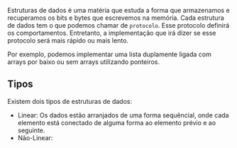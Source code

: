 Estruturas de dados é uma matéria que estuda a forma que armazenamos e recuperamos os bits e bytes que escrevemos na memória. Cada estrutura de dados tem o que podemos chamar de `protocolo`. Esse protocolo definirá os comportamentos. Entretanto, a implementação que irá dizer se esse protocolo será mais rápido ou mais lento. 

Por exemplo, podemos implementar uma lista duplamente ligada com arrays por baixo ou sem arrays utilizando ponteiros. 

##  Tipos 
Existem dois tipos de estruturas de dados:
- Linear: Os dados estão arranjados de uma forma sequêncial, onde cada elemento está conectado de alguma forma ao elemento prévio e ao seguinte.
- Não-Linear: